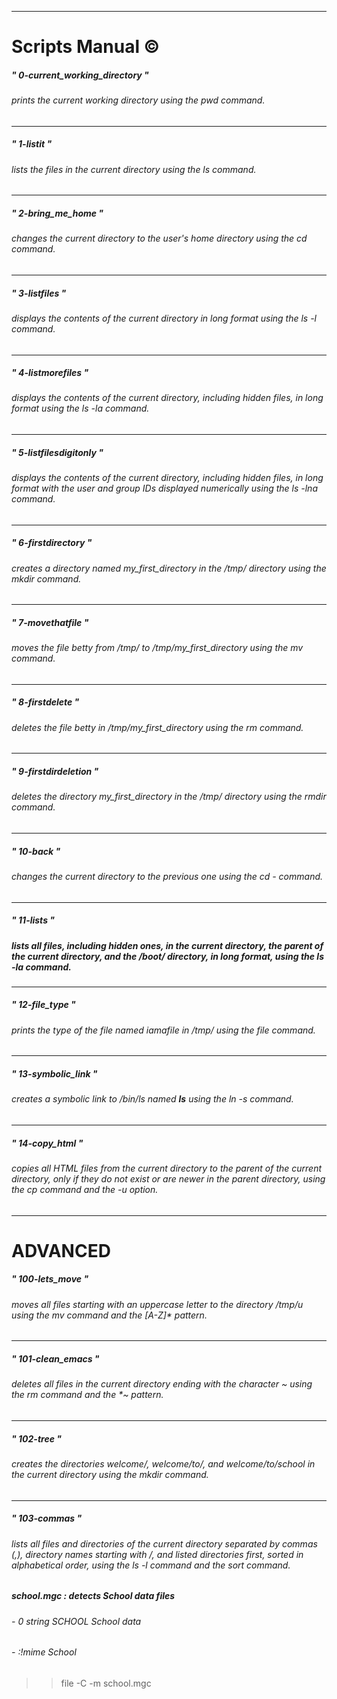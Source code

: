
------------
# Scripts Manual &copy;

##### " 0-current_working_directory "
###### prints the current working directory using the pwd command.

------------


##### " 1-listit "
###### lists the files in the current directory using the ls command.
------------

##### " 2-bring_me_home "
###### changes the current directory to the user's home directory using the cd command.
------------

##### " 3-listfiles "
###### displays the contents of the current directory in long format using the ls -l command.
------------

##### " 4-listmorefiles "
###### displays the contents of the current directory, including hidden files, in long format using the ls -la command.
------------

##### " 5-listfilesdigitonly "
###### displays the contents of the current directory, including hidden files, in long format with the user and group IDs displayed numerically using the ls -lna command.
------------

##### " 6-firstdirectory "
###### creates a directory named my_first_directory in the /tmp/ directory using the mkdir command.
------------

##### " 7-movethatfile "
###### moves the file betty from /tmp/ to /tmp/my_first_directory using the mv command.
------------

##### " 8-firstdelete "
###### deletes the file betty in /tmp/my_first_directory using the rm command.
------------

##### " 9-firstdirdeletion "
###### deletes the directory my_first_directory in the /tmp/ directory using the rmdir command.
------------

##### " 10-back "
###### changes the current directory to the previous one using the cd - command.
------------

##### " 11-lists "
##### lists all files, including hidden ones, in the current directory, the parent of the current directory, and the /boot/ directory, in long format, using the ls -la command.
------------

##### " 12-file_type "
###### prints the type of the file named iamafile in /tmp/ using the file command.
------------

##### " 13-symbolic_link "
###### creates a symbolic link to /bin/ls named __ls__ using the ln -s command.
------------

##### " 14-copy_html "
###### copies all HTML files from the current directory to the parent of the current directory, only if they do not exist or are newer in the parent directory, using the cp command and the -u option.
------------

# ADVANCED
##### " 100-lets_move "
###### moves all files starting with an uppercase letter to the directory /tmp/u using the mv command and the [A-Z]* pattern.
------------

##### " 101-clean_emacs "
###### deletes all files in the current directory ending with the character ~ using the rm command and the *~ pattern.
------------

##### " 102-tree "
###### creates the directories welcome/, welcome/to/, and welcome/to/school in the current directory using the mkdir command.
------------

##### " 103-commas "
###### lists all files and directories of the current directory separated by commas (,), directory names starting with /, and listed directories first, sorted in alphabetical order, using the ls -l command and the sort command.
##### school.mgc : detects School data files
###### - 0 string SCHOOL School data
###### - :!mime School
>>file -C -m school.mgc

